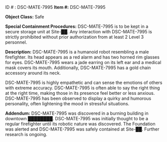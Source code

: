 ID # : DSC-MATE-7995
**Item #:** DSC-MATE-7995

**Object Class:** Safe

**Special Containment Procedures:** DSC-MATE-7995 is to be kept in a secure storage unit at Site-██. Any interaction with DSC-MATE-7995 is strictly prohibited without prior authorization from at least 2 Level 3 personnel.

**Description:** DSC-MATE-7995 is a humanoid robot resembling a male firefighter. Its head appears as a red alarm and has two horned rim glasses for eyes. DSC-MATE-7995 wears a jade earring on its left ear and a medical mask covers its mouth. Additionally, DSC-MATE-7995 has a gold chain accessory around its neck.

DSC-MATE-7995 is highly empathetic and can sense the emotions of others with extreme accuracy. DSC-MATE-7995 is often able to say the right thing at the right time, making those in its presence feel better or less anxious. DSC-MATE-7995 has been observed to display a quirky and humorous personality, often lightening the mood in stressful situations.

**Addendum:** DSC-MATE-7995 was discovered in a burning building in downtown ████████. DSC-MATE-7995 was initially thought to be a regular firefighter until its robotic nature was discovered. The Foundation was alerted and DSC-MATE-7995 was safely contained at Site-██. Further research is ongoing.